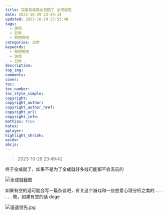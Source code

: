```yaml
---
title: 完蛋我被美女包围了 全成就啦
date: 2023-10-29 23:49:14
updated: 2023-10-29 23:53:48
tags:
  - 游戏
  - 日常
  - 啊吧啊吧
categories: 日常
keywords:
  - 啊吧啊吧
  - 游戏
  - 日常
description: 
top_img:
comments:
cover:
toc:
toc_number:
toc_style_simple:
copyright:
copyright_author:
copyright_author_href:
copyright_url:
copyright_info:
mathjax: true
katex:
aplayer:
highlight_shrink:
aside:
abcjs:
---
```


> 2023-10-29 23:49:42

终于全成就了，如果不是为了全成就好多线可能都不会去玩的

![全成就截图](/Cx330-502-Blogs/files_/pics/post_pics/2023-10/2023-10-29/1.jpg)

如果有空的话可能会写一篇杂谈吧，有关这个游戏和一些恋爱心理分析之类的 . . . . . . 嗯，如果有空的话 doge

![遥遥领先.jpg](/Cx330-502-Blogs/files_/pics/post_pics/2023-10/2023-10-29/2.jpg)